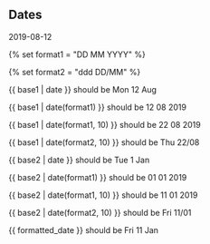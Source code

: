 ## Dates
<variable name="base1">2019-08-12</variable>

{% set format1 = "DD MM YYYY" %}

{% set format2 = "ddd DD/MM" %} 


{{ base1 | date }} should be Mon 12 Aug

{{ base1 | date(format1) }} should be 12 08 2019

{{ base1 | date(format1, 10) }} should be 22 08 2019

{{ base1 | date(format2, 10) }} should be Thu 22/08


{{ base2 | date }} should be Tue 1 Jan

{{ base2 | date(format1) }} should be 01 01 2019

{{ base2 | date(format1, 10) }} should be 11 01 2019

{{ base2 | date(format2, 10) }} should be Fri 11/01

{{ formatted_date }} should be Fri 11 Jan
